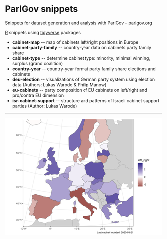 # ParlGov snippets

Snippets for dataset generation and analysis with ParlGov – [parlgov.org](http://www.parlgov.org)

[R](https://www.r-project.org/) snippets using  [tidyverse](https://www.tidyverse.org/) packages

* __cabinet-map__ -- map of cabinets left/right positions in Europe
* __cabinet-party-family__ -- country-year data on cabinets party family share
* __cabinet-type__ -- determine cabinet type: minority, minimal winning, surplus (grand coalition)
* __country-year__ -- country-year format party family share elections and cabinets
* __deu-election__ -- visualizations of German party system using election data (Authors: Lukas Warode & Philip Manow)
* __eu-cabinets__ -- party composition of EU cabinets on left/right and pro/contra EU dimension
* __isr-cabinet-support__ -- structure and patterns of Israeli cabinet support parties (Author: Lukas Warode)

---

![left-right recent cabinets](cabinet-map/cabinet-map.png)
